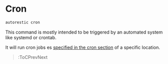 # Cron

```bash
autorestic cron
```

This command is mostly intended to be triggered by an automated system like systemd or crontab.

It will run cron jobs es [specified in the cron section](/locations/cron) of a specific location.

> :ToCPrevNext
